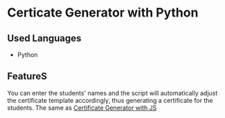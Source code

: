 # Certicate Generator with Python

## Used Languages
<ul>
  <li>
    Python
  </li>
</ul>

## FeatureS
You can enter the students' names and the script will automatically adjust the certificate template accordingly, thus generating a certificate for the students. The same as <a href='https://github.com/omariscode/certificate-generator-js'> Certificate Generator with JS</a>
